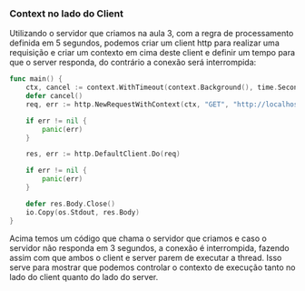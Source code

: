 ### Context no lado do Client

Utilizando o servidor que criamos na aula 3, com a regra de processamento definida em 5 segundos, podemos criar um
client http para realizar uma requisição e criar um contexto em cima deste client e definir um tempo para que o server
responda, do contrário a conexão será interrompida:

```GO
func main() {
	ctx, cancel := context.WithTimeout(context.Background(), time.Second*3)
	defer cancel()
	req, err := http.NewRequestWithContext(ctx, "GET", "http://localhost:8080", nil)

	if err != nil {
		panic(err)
	}

	res, err := http.DefaultClient.Do(req)

	if err != nil {
		panic(err)
	}

	defer res.Body.Close()
	io.Copy(os.Stdout, res.Body)
}
```

Acima temos um código que chama o servidor que criamos e caso o servidor não responda em 3 segundos, a conexão é
interrompida, fazendo assim com que ambos o client e server parem de executar a thread.
Isso serve para mostrar que podemos controlar o contexto de execução tanto no lado do client quanto do lado do server.